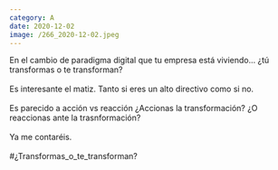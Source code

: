 ```yaml
--- 
category: A 
date: 2020-12-02 
image: /266_2020-12-02.jpeg 
--- 
```


En el cambio de paradigma digital que tu empresa está viviendo... ¿tú transformas o te transforman? <br><br>Es interesante el matiz. Tanto si eres un alto directivo como si no. <br><br>Es parecido a acción vs reacción ¿Accionas la transformación? ¿O reaccionas ante la trasnformación?<br><br>Ya me contaréis.<br><br>#¿Transformas_o_te_transforman?